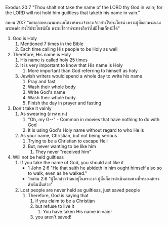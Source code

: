 Exodus 20:7 "Thou shalt not take the name of the LORD thy God in vain; for the LORD will not hold him guiltless that taketh his name in vain."

อพยพ 20:7 "อย่าออกพระนามพระเยโฮวาห์พระเจ้าของเจ้าอย่างไร้ประโยชน์ เพราะผู้ที่ออกพระนามพระองค์อย่างไร้ประโยชน์นั้น พระเยโฮวาห์จะทรงถือว่าไม่มีโทษก็หามิได้"

1. God is Holy
    1. Mentioned 7 times in the Bible
    2. Each time calling His people to be Holy as well
2. Therefore, His name is Holy
    1. His name is called holy 25 times
    2. It is very important to know that His name is Holy
        1. More important than God referring to himself as holy
    3. Jewish writers would spend a whole day to write his name
        1. Pray and fast
        2. Wash their whole body
        3. Write God's name
        4. Wash their whole body
        5. Finish the day in prayer and fasting
3. Don't take it vainly
    1. As swearing (การสาบาน)
        1. "Oh, my G--" - Common in movies that have nothing to do with God
        2. It is using God's Holy name without regard to who He is
    2. As your name, Christian, but not being serious
        1. Trying to be a Christian to escape Hell
        2. But, never wanting to be like him
            1. They never "received him"
4. Will not be held guiltless
    1. If you take the name of God, you should act like it
        - 1 John 2:6 "He that saith he abideth in him ought himself also so to walk, even as he walked."
        - 1ยอห์น 2:6 "ผู้ใดกล่าวว่าตนอยู่ในพระองค์ ผู้นั้นก็ควรดำเนินตามทางที่พระองค์ทรงดำเนินนั้นด้วย"
    2. Lost people are never held as guiltless, just saved people
        1. Therefore, God is saying that 
            1. if you claim to be a Christian
            2. but refuse to live it
                1. You have taken His name in vain!
            3. you aren't saved!
